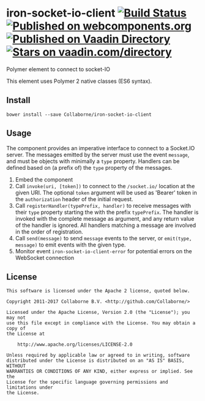 # iron-socket-io-client [![Build Status](https://travis-ci.org/Collaborne/iron-socket-io-client.svg?branch=master)](https://travis-ci.org/Collaborne/iron-socket-io-client) [![Published on webcomponents.org](https://img.shields.io/badge/webcomponents.org-published-blue.svg)](https://www.webcomponents.org/element/Collaborne/iron-socket-io-client) [![Published on Vaadin Directory](https://img.shields.io/badge/Vaadin%20Directory-published-00b4f0.svg)](https://vaadin.com/directory/component/Collaborneiron-socket-io-client) [![Stars on vaadin.com/directory](https://img.shields.io/vaadin-directory/star/Collaborneiron-socket-io-client.svg)](https://vaadin.com/directory/component/Collaborneiron-socket-io-client)

Polymer element to connect to socket-IO

This element uses Polymer 2 native classes (ES6 syntax).

## Install

`bower install --save Collaborne/iron-socket-io-client`

## Usage

The component provides an imperative interface to connect to a Socket.IO server. The messages emitted by the server must use the event `message`, and must be objects with minimally a `type` property. Handlers can be defined based on (a prefix of) the `type` property of the messages.

1. Embed the component
2. Call `invoke(uri, [token])` to connect to the `/socket.io/` location at the given URI. The optional `token` argument will be used as 'Bearer' token in the `authorization` header of the initial request.
3. Call `registerHandler(typePrefix, handler)` to receive messages with their `type` property starting the with the prefix `typePrefix`. The handler is invoked with the complete message as argument, and any return value of the handler is ignored. All handlers matching a message are involved in the order of registration.
4. Call `send(message)` to send `message` events to the server, or `emit(type, message)` to emit events with the given type.
5. Monitor event `iron-socket-io-client-error` for potential errors on the WebSocket connection

## License

    This software is licensed under the Apache 2 license, quoted below.

    Copyright 2011-2017 Collaborne B.V. <http://github.com/Collaborne/>

    Licensed under the Apache License, Version 2.0 (the "License"); you may not
    use this file except in compliance with the License. You may obtain a copy of
    the License at

        http://www.apache.org/licenses/LICENSE-2.0

    Unless required by applicable law or agreed to in writing, software
    distributed under the License is distributed on an "AS IS" BASIS, WITHOUT
    WARRANTIES OR CONDITIONS OF ANY KIND, either express or implied. See the
    License for the specific language governing permissions and limitations under
    the License.
